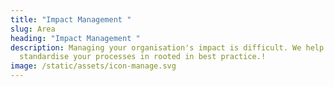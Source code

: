 ```yaml
---
title: "Impact Management "
slug: Area
heading: "Impact Management "
description: Managing your organisation's impact is difficult. We help you
  standardise your processes in rooted in best practice.!
image: /static/assets/icon-manage.svg
---
```

